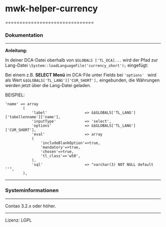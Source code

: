 # mwk-helper-currency
===============================

### Dokumentation
-----------------------------

**Anleitung:**

In deiner DCA-Datei oberhalb von ```$GLOBALS ['TL_DCA]...``` wird der Pfad zur Lang-Datei ```\System::loadLanguageFile('currency_short');``` eingefügt:


Bei einem z.B. **SELECT Menü** im DCA-File unter Fields bei ```'options' ``` 
wird als Wert ```&$GLOBALS['TL_LANG']['CUR_SHORT'],``` eingebunden, 
die Währungen werden jetzt über die Lang-Datei geladen.


BEISPIEL:
```
'name' => array
		(
			'label'                 => &$GLOBALS['TL_LANG']['tabellenname']['name'],
			'inputType'             => 'select',
			'options'               => &$GLOBALS['TL_LANG']['CUR_SHORT'],
			'eval'                  => array
			(
				'includeBlankOption'=>true,
				'mandatory'=>true,
				'chosen'=>true,
				'tl_class'=>'w50',
			),
			'sql'                   => "varchar(3) NOT NULL default ''",
		),
```
		
-----------------------------

### Systeminformationen
-----------------------------

Contao 3.2.x oder höher.

-----------------------------

Lizenz: LGPL
